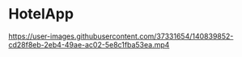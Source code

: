 # HotelApp


https://user-images.githubusercontent.com/37331654/140839852-cd28f8eb-2eb4-49ae-ac02-5e8c1fba53ea.mp4



 
